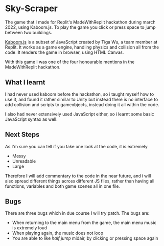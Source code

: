 # Sky-Scraper
The game that I made for Replit's MadeWithReplit hackathon during march 2022, using Kaboom.js. To play the game you click or press space to jump between two buildings.

[Kaboom.js](https://kaboomjs.com/) is a subset of JavaScript created by Tiga Wu, a team member at Replit. It works as a game engine, handling physics and collision all from the code. It renders the game in browser, using HTML Canvas.

With this game I was one of the four honourable mentions in the MadeWithReplit hackathon.

## What I learnt
I had never used kaboom before the hackathon, so i taught myself how to use it, and found it rather similar to Unity but instead there is no interface to add collision and scripts to gameobjects, instead doing it all within the code.

I also had never extensively used JavaScript either, so i learnt some basic JavaScript syntax as well.

## Next Steps
As I'm sure you can tell if you take one look at the code, it is extremely
- Messy
- Unreadable
- Large

Therefore I will add commentary to the code in the near future, and i will also spread different things across different JS files, rather than having all functions, variables and both game scenes all in one file.

## Bugs

There are three bugs which in due course I will try patch. The bugs are:
- When returning to the main menu from the game, the main menu music is extremely loud
- When playing again, the music does not loop
- You are able to like *half jump* midair, by clicking or pressing space again

